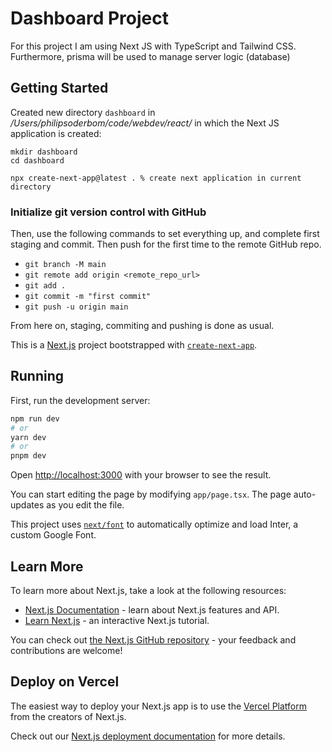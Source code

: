 # Dashboard Project

For this project I am using Next JS with TypeScript and Tailwind CSS. Furthermore, prisma will be used to manage server logic (database)

## Getting Started

Created new directory `dashboard` in _/Users/philipsoderbom/code/webdev/react/_ in which the Next JS application is created:

```
mkdir dashboard
cd dashboard

npx create-next-app@latest . % create next application in current directory

```

### Initialize git version control with GitHub

Then, use the following commands to set everything up, and complete first staging and commit. Then push for the first time to the remote GitHub repo.

- `git branch -M main`
- `git remote add origin <remote_repo_url>`
- `git add .`
- `git commit -m "first commit"`
- `git push -u origin main`

From here on, staging, commiting and pushing is done as usual.

This is a [Next.js](https://nextjs.org/) project bootstrapped with [`create-next-app`](https://github.com/vercel/next.js/tree/canary/packages/create-next-app).

## Running

First, run the development server:

```bash
npm run dev
# or
yarn dev
# or
pnpm dev
```

Open [http://localhost:3000](http://localhost:3000) with your browser to see the result.

You can start editing the page by modifying `app/page.tsx`. The page auto-updates as you edit the file.

This project uses [`next/font`](https://nextjs.org/docs/basic-features/font-optimization) to automatically optimize and load Inter, a custom Google Font.

## Learn More

To learn more about Next.js, take a look at the following resources:

- [Next.js Documentation](https://nextjs.org/docs) - learn about Next.js features and API.
- [Learn Next.js](https://nextjs.org/learn) - an interactive Next.js tutorial.

You can check out [the Next.js GitHub repository](https://github.com/vercel/next.js/) - your feedback and contributions are welcome!

## Deploy on Vercel

The easiest way to deploy your Next.js app is to use the [Vercel Platform](https://vercel.com/new?utm_medium=default-template&filter=next.js&utm_source=create-next-app&utm_campaign=create-next-app-readme) from the creators of Next.js.

Check out our [Next.js deployment documentation](https://nextjs.org/docs/deployment) for more details.
